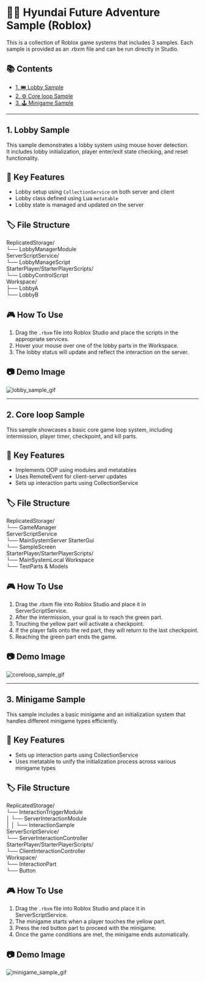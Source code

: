 # 🏃‍♂️ Hyundai Future Adventure Sample (Roblox)

This is a collection of Roblox game systems that includes 3 samples. Each sample is provided as an .rbxm file and can be run directly in Studio.  

## 📚 Contents

- [1. 🎟️ Lobby Sample](#1-lobby-sample)  
- [2. ⚙️ Core loop Sample](#2-core-loop-sample)
- [3. 🕹️ Minigame Sample](#3-minigame-sample)  

---

## 1. Lobby Sample 
This sample demonstrates a lobby system using mouse hover detection.  
It includes lobby initialization, player enter/exit state checking, and reset functionality.

## 🚀 Key Features   
- Lobby setup using `CollectionService` on both server and client  
- Lobby class defined using Lua `metatable`  
- Lobby state is managed and updated on the server

## 🏷️ File Structure  
ReplicatedStorage/  
└── LobbyManagerModule  
ServerScriptService/  
└── LobbyManageScript  
StarterPlayer/StarterPlayerScripts/  
└── LobbyControlScript  
Workspace/  
├── LobbyA  
└── LobbyB  

## 🎮 How To Use
1. Drag the `.rbxm` file into Roblox Studio and place the scripts in the appropriate services.  
2. Hover your mouse over one of the lobby parts in the Workspace.  
3. The lobby status will update and reflect the interaction on the server.

## 📷 Demo Image
![lobby_sample_gif](https://github.com/user-attachments/assets/b20b1ba5-0edd-4a3c-aafe-72abae6efa49)

---

## 2. Core loop Sample
This sample showcases a basic core game loop system, including intermission, player timer, checkpoint, and kill parts.

## 🚀 Key Features   
- Implements OOP using modules and metatables
- Uses RemoteEvent for client-server updates
- Sets up interaction parts using CollectionService

## 🏷️ File Structure  
ReplicatedStorage/  
└── GameManager  
ServerScriptService  
└── MainSystemServer 
StarterGui  
└── SampleScreen  
StarterPlayer/StarterPlayerScripts/  
└── MainSystemLocal
Workspace  
└── TestParts & Models 

## 🎮 How To Use
1. Drag the .rbxm file into Roblox Studio and place it in ServerScriptService.
2. After the intermission, your goal is to reach the green part.
3. Touching the yellow part will activate a checkpoint.
4. If the player falls onto the red part, they will return to the last checkpoint.
5. Reaching the green part ends the game.

## 📷 Demo Image
![coreloop_sample_gif](https://github.com/user-attachments/assets/084771f2-437e-4d94-b419-a8b7c08c6b5b)

---

## 3. Minigame Sample  
This sample includes a basic minigame and an initialization system that handles different minigame types efficiently.

## 🚀 Key Features   
- Sets up interaction parts using CollectionService
- Uses metatable to unify the initialization process across various minigame types

## 🏷️ File Structure  
ReplicatedStorage/  
└── InteractionTriggerModule  
│ └── ServerInteractionModule    
│ │ └── InteractionSample  
ServerScriptService/  
└── ServerInteractionController  
StarterPlayer/StarterPlayerScripts/  
└── ClientInteractionController  
Workspace/  
└── InteractionPart  
└── Button  

## 🎮 How To Use
1. Drag the `.rbxm` file into Roblox Studio and place it in ServerScriptService.  
2. The minigame starts when a player touches the yellow part.  
3. Press the red button part to proceed with the minigame.  
4. Once the game conditions are met, the minigame ends automatically.  

## 📷 Demo Image
![minigame_sample_gif](https://github.com/user-attachments/assets/86ca2b43-668e-41d4-b2ff-f7624cbbbe02)
